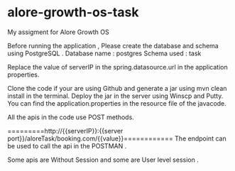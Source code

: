 # alore-growth-os-task
My assigment for Alore Growth OS 

Before running the application , Please create the database and schema using PostgreSQL . 
Database name : postgres
Schema used : task 

Replace the value of serverIP in the spring.datasource.url in the application properties. 

Clone the code if your are using Github and generate a jar using mvn clean install in the terminal. 
Deploy the jar in the server using Winscp and Putty. 
You can find the application.properties in the resource file of the javacode. 

All the apis in the code use POST methods. 

=========http://{{serverIP}}:{{server port}}/aloreTask/booking.com/{{value}}============
The endpoint can be used to call the api in the POSTMAN .

Some apis are Without Session and some are User level session . 
 












